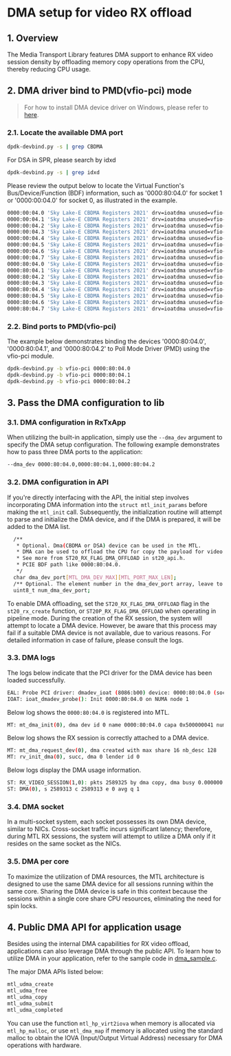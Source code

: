 # DMA setup for video RX offload

## 1. Overview

The Media Transport Library features DMA support to enhance RX video session density by offloading memory copy operations from the CPU, thereby reducing CPU usage.

## 2. DMA driver bind to PMD(vfio-pci) mode

> For how to install DMA device driver on Windows, please refer to [here](./run_WIN.md#46-install-driver-for-dma-devices).

### 2.1. Locate the available DMA port

```bash
dpdk-devbind.py -s | grep CBDMA
```

For DSA in SPR, please search by idxd

```bash
dpdk-devbind.py -s | grep idxd
```

Please review the output below to locate the Virtual Function's Bus/Device/Function (BDF) information, such as '0000:80:04.0' for socket 1 or '0000:00:04.0' for socket 0, as illustrated in the example.

```bash
0000:00:04.0 'Sky Lake-E CBDMA Registers 2021' drv=ioatdma unused=vfio-pci
0000:00:04.1 'Sky Lake-E CBDMA Registers 2021' drv=ioatdma unused=vfio-pci
0000:00:04.2 'Sky Lake-E CBDMA Registers 2021' drv=ioatdma unused=vfio-pci
0000:00:04.3 'Sky Lake-E CBDMA Registers 2021' drv=ioatdma unused=vfio-pci
0000:00:04.4 'Sky Lake-E CBDMA Registers 2021' drv=ioatdma unused=vfio-pci
0000:00:04.5 'Sky Lake-E CBDMA Registers 2021' drv=ioatdma unused=vfio-pci
0000:00:04.6 'Sky Lake-E CBDMA Registers 2021' drv=ioatdma unused=vfio-pci
0000:00:04.7 'Sky Lake-E CBDMA Registers 2021' drv=ioatdma unused=vfio-pci
0000:80:04.0 'Sky Lake-E CBDMA Registers 2021' drv=ioatdma unused=vfio-pci
0000:80:04.1 'Sky Lake-E CBDMA Registers 2021' drv=ioatdma unused=vfio-pci
0000:80:04.2 'Sky Lake-E CBDMA Registers 2021' drv=ioatdma unused=vfio-pci
0000:80:04.3 'Sky Lake-E CBDMA Registers 2021' drv=ioatdma unused=vfio-pci
0000:80:04.4 'Sky Lake-E CBDMA Registers 2021' drv=ioatdma unused=vfio-pci
0000:80:04.5 'Sky Lake-E CBDMA Registers 2021' drv=ioatdma unused=vfio-pci
0000:80:04.6 'Sky Lake-E CBDMA Registers 2021' drv=ioatdma unused=vfio-pci
0000:80:04.7 'Sky Lake-E CBDMA Registers 2021' drv=ioatdma unused=vfio-pci
```

### 2.2. Bind ports to PMD(vfio-pci)

The example below demonstrates binding the devices '0000:80:04.0', '0000:80:04.1', and '0000:80:04.2' to Poll Mode Driver (PMD) using the vfio-pci module.

```bash
dpdk-devbind.py -b vfio-pci 0000:80:04.0
dpdk-devbind.py -b vfio-pci 0000:80:04.1
dpdk-devbind.py -b vfio-pci 0000:80:04.2
```

## 3. Pass the DMA configuration to lib

### 3.1. DMA configuration in RxTxApp

When utilizing the built-in application, simply use the `--dma_dev` argument to specify the DMA setup configuration. The following example demonstrates how to pass three DMA ports to the application:

```bash
--dma_dev 0000:80:04.0,0000:80:04.1,0000:80:04.2
```

### 3.2. DMA configuration in API

If you're directly interfacing with the API, the initial step involves incorporating DMA information into the `struct mtl_init_params` before making the `mtl_init` call. Subsequently, the initialization routine will attempt to parse and initialize the DMA device, and if the DMA is prepared, it will be added to the DMA list.

```bash
  /**
   * Optional. Dma(CBDMA or DSA) device can be used in the MTL.
   * DMA can be used to offload the CPU for copy the payload for video rx sessions.
   * See more from ST20_RX_FLAG_DMA_OFFLOAD in st20_api.h.
   * PCIE BDF path like 0000:80:04.0.
   */
  char dma_dev_port[MTL_DMA_DEV_MAX][MTL_PORT_MAX_LEN];
  /** Optional. The element number in the dma_dev_port array, leave to zero if no DMA */
  uint8_t num_dma_dev_port;
```

To enable DMA offloading, set the `ST20_RX_FLAG_DMA_OFFLOAD` flag in the `st20_rx_create` function, or `ST20P_RX_FLAG_DMA_OFFLOAD` when operating in pipeline mode. During the creation of the RX session, the system will attempt to locate a DMA device.
However, be aware that this process may fail if a suitable DMA device is not available, due to various reasons. For detailed information in case of failure, please consult the logs.

### 3.3. DMA logs

The logs below indicate that the PCI driver for the DMA device has been loaded successfully.

```bash
EAL: Probe PCI driver: dmadev_ioat (8086:b00) device: 0000:80:04.0 (socket 1)
IOAT: ioat_dmadev_probe(): Init 0000:80:04.0 on NUMA node 1
```

Below log shows the `0000:80:04.0` is registered into MTL.

```bash
MT: mt_dma_init(0), dma dev id 0 name 0000:80:04.0 capa 0x500000041 numa 1 desc 32:4096
```

Below log shows the RX session is correctly attached to a DMA device.

```bash
MT: mt_dma_request_dev(0), dma created with max share 16 nb_desc 128
MT: rv_init_dma(0), succ, dma 0 lender id 0
```

Below logs display the DMA usage information.

```bash
ST: RX_VIDEO_SESSION(1,0): pkts 2589325 by dma copy, dma busy 0.000000
ST: DMA(0), s 2589313 c 2589313 e 0 avg q 1
```

### 3.4. DMA socket

In a multi-socket system, each socket possesses its own DMA device, similar to NICs. Cross-socket traffic incurs significant latency; therefore, during MTL RX sessions, the system will attempt to utilize a DMA only if it resides on the same socket as the NICs.

### 3.5. DMA per core

To maximize the utilization of DMA resources, the MTL architecture is designed to use the same DMA device for all sessions running within the same core. Sharing the DMA device is safe in this context because the sessions within a single core share CPU resources, eliminating the need for spin locks.

## 4. Public DMA API for application usage

Besides using the internal DMA capabilities for RX video offload, applications can also leverage DMA through the public API.
To learn how to utilize DMA in your application, refer to the sample code in [dma_sample.c](../app/sample/dma/dma_sample.c).

The major DMA APIs listed below:

```bash
mtl_udma_create
mtl_udma_free
mtl_udma_copy
mtl_udma_submit
mtl_udma_completed
```

You can use the function `mtl_hp_virt2iova` when memory is allocated via `mtl_hp_malloc`, or use `mtl_dma_map` if memory is allocated using the standard malloc to obtain the IOVA (Input/Output Virtual Address) necessary for DMA operations with hardware.
